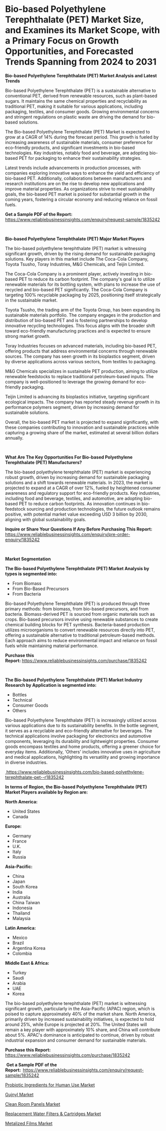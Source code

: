 <p><h1>Bio-based Polyethylene Terephthalate (PET) Market Size, and Examines its Market Scope, with a Primary Focus on Growth Opportunities, and Forecasted Trends Spanning from 2024 to 2031</h1></p><p><strong>Bio-based Polyethylene Terephthalate (PET) Market Analysis and Latest Trends</strong></p>
<p><p>Bio-based Polyethylene Terephthalate (PET) is a sustainable alternative to conventional PET, derived from renewable resources, such as plant-based sugars. It maintains the same chemical properties and recyclability as traditional PET, making it suitable for various applications, including packaging, textiles, and consumer goods. Growing environmental concerns and stringent regulations on plastic waste are driving the demand for bio-based solutions.</p><p>The Bio-based Polyethylene Terephthalate (PET) Market is expected to grow at a CAGR of 14% during the forecast period. This growth is fueled by increasing awareness of sustainable materials, consumer preference for eco-friendly products, and significant investments in bio-based technologies. Key industries, notably food and beverage, are adopting bio-based PET for packaging to enhance their sustainability strategies. </p><p>Latest trends include advancements in production processes, with companies exploring innovative ways to enhance the yield and efficiency of bio-based PET. Additionally, collaborations between manufacturers and research institutions are on the rise to develop new applications and improve material properties. As organizations strive to meet sustainability goals, the bio-based PET market is poised for substantial growth in the coming years, fostering a circular economy and reducing reliance on fossil fuels.</p></p>
<p><strong>Get a Sample PDF of the Report:&nbsp;</strong> <a href="https://www.reliablebusinessinsights.com/enquiry/request-sample/1835242?utm_campaign=1113&utm_medium=2&utm_source=Github&utm_content=ia&utm_term=16102024&utm_id=bio-based-polyethylene-terephthalate-pet">https://www.reliablebusinessinsights.com/enquiry/request-sample/1835242</a></p>
<p>&nbsp;</p>
<p><strong>Bio-based Polyethylene Terephthalate (PET) Major Market Players</strong></p>
<p><p>The bio-based polyethylene terephthalate (PET) market is witnessing significant growth, driven by the rising demand for sustainable packaging solutions. Key players in this market include The Coca-Cola Company, Toyota Tsusho, Toray Industries, M&G Chemicals, and Teijin Limited.</p><p>The Coca-Cola Company is a prominent player, actively investing in bio-based PET to reduce its carbon footprint. The company's goal is to utilize renewable materials for its bottling system, with plans to increase the use of recycled and bio-based PET significantly. The Coca-Cola Company is targeting 100% recyclable packaging by 2025, positioning itself strategically in the sustainable market.</p><p>Toyota Tsusho, the trading arm of the Toyota Group, has been expanding its sustainable materials portfolio. The company engages in the production and distribution of bio-based PET and is fostering partnerships to develop innovative recycling technologies. This focus aligns with the broader shift toward eco-friendly manufacturing practices and is expected to ensure strong market growth.</p><p>Toray Industries focuses on advanced materials, including bio-based PET, offering products that address environmental concerns through renewable sources. The company has seen growth in its bioplastics segment, driven by diverse applications across various sectors, from textiles to packaging.</p><p>M&G Chemicals specializes in sustainable PET production, aiming to utilize renewable feedstocks to replace traditional petroleum-based inputs. The company is well-positioned to leverage the growing demand for eco-friendly packaging.</p><p>Teijin Limited is advancing its bioplastics initiative, targeting significant ecological impacts. The company has reported steady revenue growth in its performance polymers segment, driven by increasing demand for sustainable solutions.</p><p>Overall, the bio-based PET market is projected to expand significantly, with these companies contributing to innovation and sustainable practices while capturing a growing share of the market, estimated at several billion dollars annually.</p></p>
<p>&nbsp;</p>
<p><strong>What Are The Key Opportunities For Bio-based Polyethylene Terephthalate (PET) Manufacturers?</strong></p>
<p><p>The bio-based polyethylene terephthalate (PET) market is experiencing robust growth, driven by increasing demand for sustainable packaging solutions and a shift towards renewable materials. In 2023, the market is projected to expand at a CAGR of over 12%, fueled by heightened consumer awareness and regulatory support for eco-friendly products. Key industries, including food and beverage, textiles, and automotive, are adopting bio-based PET to reduce carbon footprints. As innovation continues in bio-feedstock sourcing and production technologies, the future outlook remains positive, with potential market value exceeding USD 3 billion by 2030, aligning with global sustainability goals.</p></p>
<p><strong>Inquire or Share Your Questions If Any Before Purchasing This Report:</strong> <a href="https://www.reliablebusinessinsights.com/enquiry/pre-order-enquiry/1835242?utm_campaign=1113&utm_medium=2&utm_source=Github&utm_content=ia&utm_term=16102024&utm_id=bio-based-polyethylene-terephthalate-pet">https://www.reliablebusinessinsights.com/enquiry/pre-order-enquiry/1835242</a></p>
<p>&nbsp;</p>
<p><strong>Market Segmentation</strong></p>
<p><strong>The Bio-based Polyethylene Terephthalate (PET) Market Analysis by types is segmented into:</strong></p>
<p><ul><li>From Biomass</li><li>From Bio-Based Precursors</li><li>From Bacteria</li></ul></p>
<p><p>Bio-based Polyethylene Terephthalate (PET) is produced through three primary methods: from biomass, from bio-based precursors, and from bacteria. Biomass-derived PET is sourced from organic materials such as crops. Bio-based precursors involve using renewable substances to create chemical building blocks for PET synthesis. Bacteria-based production utilizes microorganisms to convert renewable resources directly into PET, offering a sustainable alternative to traditional petroleum-based methods. Each approach aims to reduce environmental impact and reliance on fossil fuels while maintaining material performance.</p></p>
<p><strong>Purchase this Report:&nbsp;</strong><a href="https://www.reliablebusinessinsights.com/purchase/1835242?utm_campaign=1113&utm_medium=2&utm_source=Github&utm_content=ia&utm_term=16102024&utm_id=bio-based-polyethylene-terephthalate-pet">https://www.reliablebusinessinsights.com/purchase/1835242</a></p>
<p>&nbsp;</p>
<p><strong>The Bio-based Polyethylene Terephthalate (PET) Market Industry Research by Application is segmented into:</strong></p>
<p><ul><li>Bottles</li><li>Technical</li><li>Consumer Goods</li><li>Others</li></ul></p>
<p><p>Bio-based Polyethylene Terephthalate (PET) is increasingly utilized across various applications due to its sustainability benefits. In the bottle segment, it serves as a recyclable and eco-friendly alternative for beverages. The technical applications involve packaging for electronics and automotive components, leveraging its durability and lightweight properties. Consumer goods encompass textiles and home products, offering a greener choice for everyday items. Additionally, 'Others' includes innovative uses in agriculture and medical applications, highlighting its versatility and growing importance in diverse industries.</p></p>
<p><a href="https://www.reliablebusinessinsights.com/bio-based-polyethylene-terephthalate-pet--r1835242?utm_campaign=1113&utm_medium=2&utm_source=Github&utm_content=ia&utm_term=16102024&utm_id=bio-based-polyethylene-terephthalate-pet">&nbsp;https://www.reliablebusinessinsights.com/bio-based-polyethylene-terephthalate-pet--r1835242</a></p>
<p><strong>In terms of Region, the Bio-based Polyethylene Terephthalate (PET) Market Players available by Region are:</strong></p>
<p>
    <p> <strong> North America: </strong>
        <ul>
            <li>United States</li>
            <li>Canada</li>
        </ul>
        </p> 
    <p> <strong> Europe: </strong>
        <ul>
            <li>Germany</li>
            <li>France</li>
            <li>U.K.</li>
            <li>Italy</li>
            <li>Russia</li>
        </ul>
        </p> 
    <p> <strong> Asia-Pacific: </strong>
        <ul>
            <li>China</li>
            <li>Japan</li>
            <li>South Korea</li>
            <li>India</li>
            <li>Australia</li>
            <li>China Taiwan</li>
            <li>Indonesia</li>
            <li>Thailand</li>
            <li>Malaysia</li>
        </ul>
        </p> 
    <p> <strong> Latin America: </strong>
        <ul>
            <li>Mexico</li>
            <li>Brazil</li>
            <li>Argentina Korea</li>
            <li>Colombia</li>
        </ul>
        </p> 
    <p> <strong> Middle East & Africa: </strong>
        <ul>
            <li>Turkey</li>
            <li>Saudi</li>
            <li>Arabia</li>
            <li>UAE</li>
            <li>Korea</li>
        </ul>
    </p>
    </p>
<p><p>The bio-based polyethylene terephthalate (PET) market is witnessing significant growth, particularly in the Asia-Pacific (APAC) region, which is poised to capture approximately 40% of the market share. North America, primarily driven by increased sustainability initiatives, is expected to hold around 25%, while Europe is projected at 20%. The United States will remain a key player with approximately 10% share, and China will contribute about 5%. APAC's dominance is anticipated to continue, driven by robust industrial expansion and consumer demand for sustainable materials.</p></p>
<p><strong>Purchase this Report: </strong><a href="https://www.reliablebusinessinsights.com/purchase/1835242?utm_campaign=1113&utm_medium=2&utm_source=Github&utm_content=ia&utm_term=16102024&utm_id=bio-based-polyethylene-terephthalate-pet">https://www.reliablebusinessinsights.com/purchase/1835242</a></p>
<p>&nbsp;<strong>Get a Sample PDF of the Report:&nbsp;&nbsp;</strong><a href="https://www.reliablebusinessinsights.com/enquiry/request-sample/1835242?utm_campaign=1113&utm_medium=2&utm_source=Github&utm_content=ia&utm_term=16102024&utm_id=bio-based-polyethylene-terephthalate-pet">https://www.reliablebusinessinsights.com/enquiry/request-sample/1835242</a></p>
<p><strong></strong></p>
<p><p><a href="https://github.com/keitelmoprotinu/Market-Research-Report-List-1/blob/main/probiotic-ingredients-for-human-use-market.md?utm_campaign=1113&utm_medium=2&utm_source=Github&utm_content=ia&utm_term=16102024&utm_id=bio-based-polyethylene-terephthalate-pet">Probiotic Ingredients for Human Use Market</a></p><p><a href="https://github.com/shauntarfpso/Market-Research-Report-List-1/blob/main/gujnyl-market.md?utm_campaign=1113&utm_medium=2&utm_source=Github&utm_content=ia&utm_term=16102024&utm_id=bio-based-polyethylene-terephthalate-pet">Gujnyl Market</a></p><p><a href="https://www.linkedin.com/pulse/strategic-insights-global-clean-room-panels-market-trends-2usif?utm_campaign=1113&utm_medium=2&utm_source=Github&utm_content=ia&utm_term=16102024&utm_id=bio-based-polyethylene-terephthalate-pet">Clean Room Panels Market</a></p><p><a href="https://www.linkedin.com/pulse/global-replacement-water-filters-cartridges-market-product-8hb9f?utm_campaign=1113&utm_medium=2&utm_source=Github&utm_content=ia&utm_term=16102024&utm_id=bio-based-polyethylene-terephthalate-pet">Replacement Water Filters & Cartridges Market</a></p><p><a href="https://www.linkedin.com/pulse/metalized-films-market-research-report-exploring-size-revenue-nq1ef?utm_campaign=1113&utm_medium=2&utm_source=Github&utm_content=ia&utm_term=16102024&utm_id=bio-based-polyethylene-terephthalate-pet">Metalized Films Market</a></p></p>